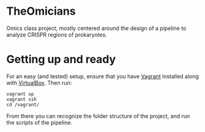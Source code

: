 # TheOmicians

Omics class project, mostly centered around the design of a pipeline
to analyze CRISPR regions of prokaryotes.

# Getting up and ready

For an easy (and tested) setup, ensure that you have
[Vagrant](https://www.vagrantup.com/) installed along with
[VirtualBox](https://www.virtualbox.org/). Then run:

```
vagrant up
vagrant ssh
cd /vagrant/
```

From there you can recognize the folder structure of the project, and
run the scripts of the pipeline.
